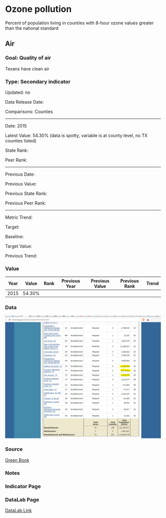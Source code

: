 # Ozone pollution

Percent of population living in counties with 8-hour ozone values greater than the national standard

## Air

### Goal: Quality of air

Texans have clean air

### Type: Secondary indicator

Updated: no

Data Release Date: 

Comparisons: Counties


----

Date: 2015

Latest Value: 54.30%  (data is spotty, variable is at county level, no TX counties listed)

State Rank: 

Peer Rank: 


----

Previous Date: 

Previous Value: 

Previous State Rank: 

Previous Peer Rank: 


----
Metric Trend: 

Target: 

Baseline: 

Target Value: 

Previous Trend: 



### Value

| Year      |  Value      | Rank        | Previous Year | Previous Value | Previous Rank | Trend | 
| ----------- | ----------- | ----------- | ----------- | ----------- | ----------- | -----------|
|    2015     |   54.30%    |             |             |             |             |            |

### Data

![sdfd](./images/ozone.PNG)

### Source

[Green Book](https://www3.epa.gov/airquality/greenbook/jbtc.html)

### Notes


### Indicator Page


### DataLab Page

[DataLab Link](https://datalab.texas2036.org/onngqtd/air-quality-statistics-report?accesskey=lpmly)
